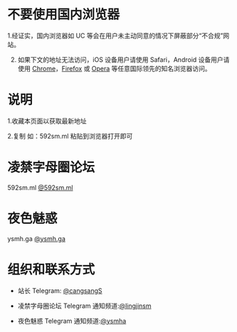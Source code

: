 # 不要使用国内浏览器

1.经证实，国内浏览器如 UC 等会在用户未主动同意的情况下屏蔽部分“不合规”网站。

2. 如果下文的地址无法访问，iOS 设备用户请使用 Safari，Android 设备用户请使用 [Chrome](https://android.myapp.com/myapp/detail.htm?apkName=com.android.chrome)，[Firefox](https://android.myapp.com/myapp/detail.htm?apkName=org.mozilla.firefox) 或 [Opera](https://android.myapp.com/myapp/detail.htm?apkName=com.opera.browser.beta) 等任意国际领先的知名浏览器访问。

# 说明

1.收藏本页面以获取最新地址

2.复制 如：592sm.ml 粘贴到浏览器打开即可

# 凌禁字母圈论坛

592sm.ml   [@592sm.ml](https://592sm.ml)

# 夜色魅惑

ysmh.ga    [@ysmh.ga](https://ysmh.ga) 

# 组织和联系方式
- 站长 Telegram: [@cangsangS](https://t.me/cangsangS)

- 凌禁字母圈论坛 Telegram 通知频道:[@lingjinsm](https://t.me/lingjinsm)

- 夜色魅惑      Telegram 通知频道:[@ysmha](https://t.me/ysmha)
